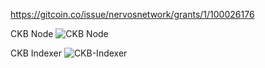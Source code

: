 https://gitcoin.co/issue/nervosnetwork/grants/1/100026176

CKB Node
![CKB Node]()

CKB Indexer
![CKB-Indexer]()
